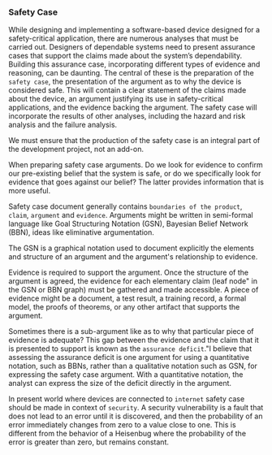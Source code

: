 ### Safety Case

While designing and implementing a software-based device designed for a safety-critical application, there are numerous analyses that must be carried out.
Designers of dependable systems need to present assurance cases that support the claims made about the system’s dependability. Building this assurance case,
incorporating different types of evidence and reasoning, can be daunting. The central of these is the preparation of the `safety case`, the presentation 
of the argument as to why the device is considered safe. This will contain a clear statement of the claims made about the device, an argument justifying
its use in safety-critical applications, and the evidence backing the argument. The safety case will incorporate the results of other analyses, 
including the hazard and risk analysis and the failure analysis.

We must ensure that the production of the safety case is an integral part of the development project, not an add-on. 

When preparing safety case arguments. Do we look for evidence to confirm our pre-existing belief that the system is safe,
or do we specifically look for evidence that goes against our belief? The latter provides information that is more useful.

Safety case document generally contains `boundaries of the product`, `claim`, `argument` and `evidence`. 
Arguments might be written in semi-formal language   like Goal Structuring Notation (GSN), Bayesian Belief Network (BBN), ideas like eliminative argumentation.

The GSN is a graphical notation used to document explicitly the elements and structure of an argument and the argument's relationship to evidence.

Evidence is required to support the argument. Once the structure of the argument is agreed, the evidence for each elementary claim (leaf node" in the GSN or BBN graph) must be gathered and made accessible. A piece of evidence might be a document, a test result, a training record, a formal model, the proofs of theorems, or any other artifact that supports the argument.

Sometimes there is a sub-argument like as to why that particular piece of evidence is adequate? This gap between the evidence and the claim that 
it is presented to support is known as the `assurance deficit`."I believe that assessing the assurance deficit is one argument for using a
quantitative notation, such as BBNs, rather than a qualitative notation such as GSN, for expressing the safety case argument.
With a quantitative notation, the analyst can express the size of the deficit directly in the argument.

In present world where devices are connected to `internet` safety case should be made in context of `security`. A security vulnerability is a fault that does not lead to an error until it is discovered, and then the probability of an error immediately changes from zero to a value close to one. This is different from the behavior of a Heisenbug where the probability of the error is greater than zero, but remains constant.

 
